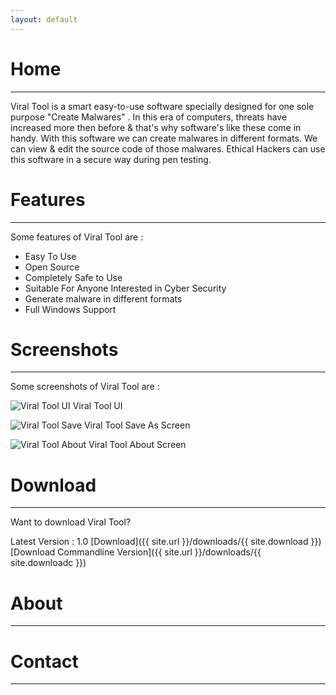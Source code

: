 ```yaml
---
layout: default
---
```


# [](#home)Home
* * *

Viral Tool is a smart easy-to-use software specially designed for one sole purpose "Create Malwares" . In this era of computers, threats have increased more then before & that's why software's like these come in handy. With this software we can create malwares in different formats. We can view & edit the source code of those malwares. Ethical Hackers can use this software in a secure way during pen testing.

# [](#features)Features
* * *

Some features of Viral Tool are : 

* Easy To Use
* Open Source
* Completely Safe to Use
* Suitable For Anyone Interested in Cyber Security
* Generate malware in different formats
* Full Windows Support

# [](#screenshots)Screenshots
* * *

Some screenshots of Viral Tool are :

![Viral Tool UI](/viral-tool-site/images/viraltool_1.png)
Viral Tool UI

![Viral Tool Save](/viral-tool-site/images/viraltool_2.png)
Viral Tool Save As Screen

![Viral Tool About](/viral-tool-site/images/viraltool_3.png)
Viral Tool About Screen

# [](#download)Download
* * *

Want to download Viral Tool?

Latest Version : 1.0
[Download]({{ site.url }}/downloads/{{ site.download }})
[Download Commandline Version]({{ site.url }}/downloads/{{ site.downloadc }})

# [](#about)About
* * *

# [](#contact)Contact
* * *